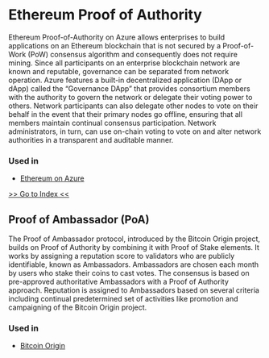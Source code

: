 # Ethereum Proof of Authority

Ethereum Proof-of-Authority on Azure allows enterprises to build applications on an Ethereum blockchain that is not secured by a Proof-of-Work \(PoW\) consensus algorithm and consequently does not require mining. Since all participants on an enterprise blockchain network are known and reputable, governance can be separated from network operation. Azure features a built-in decentralized application \(DApp or dApp\) called the “Governance DApp” that provides consortium members with the authority to govern the network or delegate their voting power to others. Network participants can also delegate other nodes to vote on their behalf in the event that their primary nodes go offline, ensuring that all members maintain continual consensus participation. Network administrators, in turn, can use on-chain voting to vote on and alter network authorities in a transparent and auditable manner.

### Used in

* [Ethereum on Azure](https://azuremarketplace.microsoft.com/en-us/marketplace/apps/microsoft-azure-blockchain.azure-blockchain-ethereum?tab=Overview)

[&gt;&gt; Go to Index &lt;&lt;](../#index)

## Proof of Ambassador \(PoA\)

The Proof of Ambassador protocol, introduced by the Bitcoin Origin project, builds on Proof of Authority by combining it with Proof of Stake elements. It works by assigning a reputation score to validators who are publicly identifiable, known as Ambassadors. Ambassadors are chosen each month by users who stake their coins to cast votes. The consensus is based on pre-approved authoritative Ambassadors with a Proof of Authority approach. Reputation is assigned to Ambassadors based on several criteria including continual predetermined set of activities like promotion and campaigning of the Bitcoin Origin project.

### Used in

* [Bitcoin Origin](https://www.bitcoinorigin.io)

